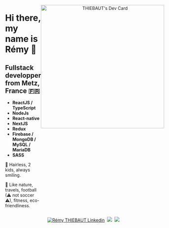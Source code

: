 <div style="width: 100%; display: flex">
  <div>
    <h1>Hi there, my name is Rémy 👋</h1>
    <h2>Fullstack developper from Metz, France 🇫🇷</h2>
    <ul>
      <li><strong>ReactJS / TypeScript</strong></li>
      <li><strong>NodeJs</strong></li>
      <li><strong>React-native</strong></li>
      <li><strong>NextJS</strong></li>
      <li><strong>Redux</strong></li>
      <li><strong>Firebase / MongoDB / MySQL / MariaDB</strong></li>
      <li><strong>SASS</strong></li>
      </ul>
    <p>🙂 Hairless, 2 kids, always smiling.</p>
    <p>🧡 Like nature, travels, football (⚠ not soccer ⚠), fitness, eco-friendliness.</p>
  </div>
   <p align="center"><a href="https://app.daily.dev/remy_tht"><img src="https://api.daily.dev/devcards/34504ffba1cb427aad6c54c8793e2169.png?r=08m" width="400" alt="THIEBAUT's Dev Card"/></a></p>
</div>
 <p align="center">
    &nbsp;<a href="https://www.linkedin.com/in/r%C3%A9my-thiebaut-9b807b129/" target="blank"><img src="https://img.shields.io/badge/LinkedIn-0077B5?style=for-the-badge&logo=linkedin&logoColor=white" alt="Rémy THIEBAUT Linkedin"/></a>
  &nbsp;<a href="https://thiebautremy.fr" target="blank"><img src="https://img.shields.io/badge/website-000000?style=for-the-badge&logo=About.me&logoColor=white"></a>
  &nbsp;<a href="mailto:remythiebaut52@gmail.com"><img src="https://img.shields.io/badge/Gmail-D14836?style=for-the-badge&logo=gmail&logoColor=white"></a>
 </p>
  
  
 

